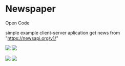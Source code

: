 # Newspaper
Open Code


simple example client-server aplication
get news from "https://newsapi.org/v1/"


![](https://media.giphy.com/media/yuQvSAdfVbNUiPJZBl/giphy.gif)   ![](http://media.giphy.com/media/YWWgtGkP2KWVlsTpfr/giphy.gif)




![](http://media.giphy.com/media/kERJqKjDrnxTjaH83y/giphy.gif)   ![](http://media.giphy.com/media/lffWSl65jOQyRPKuta/giphy.gif)




